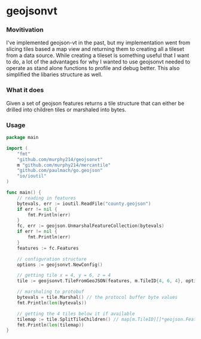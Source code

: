 # geojsonvt

### Movitivation 

I've implemented geojson-vt in the past, but my implementation went from slicing tiles based a map view and returning them to creating all a tileset from a data source. While creating a tileset is something useful that I want to do, a lot of the advantages for why I wanted to use geojsonvt needed to operate as stand alone functions to profile and debug better. This also simplified the libaries structure as well. 

### What it does

Given a set of geojson features returns a tile structure that can either be drilled into children tiles or marshaled into bytes. 

### Usage 

```go 
package main

import (
	"fmt"
	"github.com/murphy214/geojsonvt"
	m "github.com/murphy214/mercantile"
	"github.com/paulmach/go.geojson"
	"io/ioutil"
)

func main() {
	// reading in features
	bytevals, err := ioutil.ReadFile("county.geojson")
	if err != nil {
		fmt.Println(err)
	}
	fc, err := geojson.UnmarshalFeatureCollection(bytevals)
	if err != nil {
		fmt.Println(err)
	}
	features := fc.Features

	// configuration structure
	options := geojsonvt.NewConfig()

	// getting tile x = 4, y = 6, z = 4
	tile := geojsonvt.TileFromGeoJSON(features, m.TileID{4, 6, 4}, options)

	// marshaling to protobuf
	bytevals = tile.Marshal() // the protocol buffer byte values
	fmt.Println(len(bytevals))

	// getting the 4 tiles below it if available
	tilemap := tile.SplitTileChildren() // map[m.TileID][]*geojson.Feature
	fmt.Println(len(tilemap))
}

```
